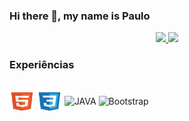 ### Hi there 👋, my name is Paulo
<div align="center">
  <a href="https://github.com/PauloEnrickSS">
  <img height="160em" src="https://github-readme-stats.vercel.app/api?username=pauloenrickss&show_icons=true&theme=dark&include_all_commits=true&count_private=true"/>
  <img height="160em" src="https://github-readme-stats.vercel.app/api/top-langs/?username=pauloenrickss&layout=compact&langs_count=7&theme=dark"/>
  </a>
</div>
  
### Experiências
<div style="display: inline_block"><br>
  <img align="center" alt="HTML" height="30" width="40" src="https://raw.githubusercontent.com/devicons/devicon/master/icons/html5/html5-original.svg">
  <img align="center" alt="CSS" height="30" width="40" src="https://raw.githubusercontent.com/devicons/devicon/master/icons/css3/css3-original.svg">
  <img align="center" alt="JAVA" height="35" width="45" src="https://cdn.jsdelivr.net/gh/devicons/devicon/icons/java/java-original.svg">
  <img align="center" alt="Bootstrap" height="35" width="45" src="https://cdn.jsdelivr.net/gh/devicons/devicon/icons/bootstrap/bootstrap-original-wordmark.svg">
         
</div> 
<!--
**PauloEnrickSS/PauloEnrickSS** is a ✨ _special_ ✨ repository because its `README.md` (this file) appears on your GitHub profile.

